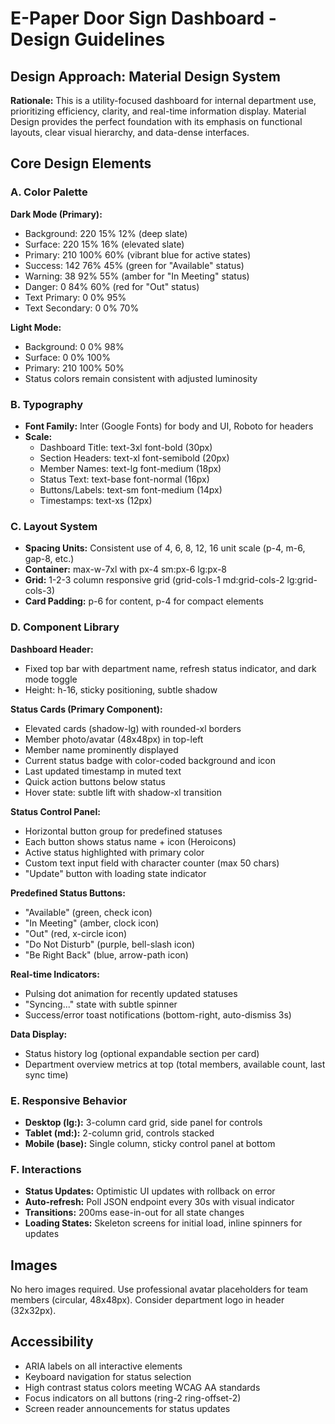 # E-Paper Door Sign Dashboard - Design Guidelines

## Design Approach: Material Design System
**Rationale:** This is a utility-focused dashboard for internal department use, prioritizing efficiency, clarity, and real-time information display. Material Design provides the perfect foundation with its emphasis on functional layouts, clear visual hierarchy, and data-dense interfaces.

## Core Design Elements

### A. Color Palette

**Dark Mode (Primary):**
- Background: 220 15% 12% (deep slate)
- Surface: 220 15% 16% (elevated slate)
- Primary: 210 100% 60% (vibrant blue for active states)
- Success: 142 76% 45% (green for "Available" status)
- Warning: 38 92% 55% (amber for "In Meeting" status)
- Danger: 0 84% 60% (red for "Out" status)
- Text Primary: 0 0% 95%
- Text Secondary: 0 0% 70%

**Light Mode:**
- Background: 0 0% 98%
- Surface: 0 0% 100%
- Primary: 210 100% 50%
- Status colors remain consistent with adjusted luminosity

### B. Typography
- **Font Family:** Inter (Google Fonts) for body and UI, Roboto for headers
- **Scale:**
  - Dashboard Title: text-3xl font-bold (30px)
  - Section Headers: text-xl font-semibold (20px)
  - Member Names: text-lg font-medium (18px)
  - Status Text: text-base font-normal (16px)
  - Buttons/Labels: text-sm font-medium (14px)
  - Timestamps: text-xs (12px)

### C. Layout System
- **Spacing Units:** Consistent use of 4, 6, 8, 12, 16 unit scale (p-4, m-6, gap-8, etc.)
- **Container:** max-w-7xl with px-4 sm:px-6 lg:px-8
- **Grid:** 1-2-3 column responsive grid (grid-cols-1 md:grid-cols-2 lg:grid-cols-3)
- **Card Padding:** p-6 for content, p-4 for compact elements

### D. Component Library

**Dashboard Header:**
- Fixed top bar with department name, refresh status indicator, and dark mode toggle
- Height: h-16, sticky positioning, subtle shadow

**Status Cards (Primary Component):**
- Elevated cards (shadow-lg) with rounded-xl borders
- Member photo/avatar (48x48px) in top-left
- Member name prominently displayed
- Current status badge with color-coded background and icon
- Last updated timestamp in muted text
- Quick action buttons below status
- Hover state: subtle lift with shadow-xl transition

**Status Control Panel:**
- Horizontal button group for predefined statuses
- Each button shows status name + icon (Heroicons)
- Active status highlighted with primary color
- Custom text input field with character counter (max 50 chars)
- "Update" button with loading state indicator

**Predefined Status Buttons:**
- "Available" (green, check icon)
- "In Meeting" (amber, clock icon)  
- "Out" (red, x-circle icon)
- "Do Not Disturb" (purple, bell-slash icon)
- "Be Right Back" (blue, arrow-path icon)

**Real-time Indicators:**
- Pulsing dot animation for recently updated statuses
- "Syncing..." state with subtle spinner
- Success/error toast notifications (bottom-right, auto-dismiss 3s)

**Data Display:**
- Status history log (optional expandable section per card)
- Department overview metrics at top (total members, available count, last sync time)

### E. Responsive Behavior
- **Desktop (lg:):** 3-column card grid, side panel for controls
- **Tablet (md:):** 2-column grid, controls stacked
- **Mobile (base):** Single column, sticky control panel at bottom

### F. Interactions
- **Status Updates:** Optimistic UI updates with rollback on error
- **Auto-refresh:** Poll JSON endpoint every 30s with visual indicator
- **Transitions:** 200ms ease-in-out for all state changes
- **Loading States:** Skeleton screens for initial load, inline spinners for updates

## Images
No hero images required. Use professional avatar placeholders for team members (circular, 48x48px). Consider department logo in header (32x32px).

## Accessibility
- ARIA labels on all interactive elements
- Keyboard navigation for status selection
- High contrast status colors meeting WCAG AA standards
- Focus indicators on all buttons (ring-2 ring-offset-2)
- Screen reader announcements for status updates